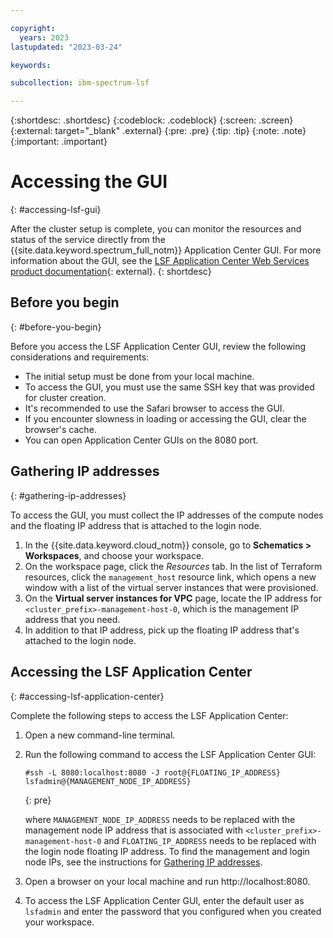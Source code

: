 ```yaml
---

copyright:
  years: 2023
lastupdated: "2023-03-24"

keywords: 

subcollection: ibm-spectrum-lsf

---
```


{:shortdesc: .shortdesc}
{:codeblock: .codeblock}
{:screen: .screen}
{:external: target="_blank" .external}
{:pre: .pre}
{:tip: .tip}
{:note: .note}
{:important: .important}

# Accessing the GUI
{: #accessing-lsf-gui}

After the cluster setup is complete, you can monitor the resources and status of the service directly from the {{site.data.keyword.spectrum_full_notm}} Application Center GUI. For more information about the GUI, see the [LSF Application Center Web Services product documentation](https://www.ibm.com/docs/en/slac/10.2.0?topic=lsf-application-center-web-services){: external}.
{: shortdesc}

## Before you begin
{: #before-you-begin}

Before you access the LSF Application Center GUI, review the following considerations and requirements:

* The initial setup must be done from your local machine.
* To access the GUI, you must use the same SSH key that was provided for cluster creation.
* It's recommended to use the Safari browser to access the GUI.
* If you encounter slowness in loading or accessing the GUI, clear the browser's cache.
* You can open Application Center GUIs on the 8080 port. 

## Gathering IP addresses
{: #gathering-ip-addresses}

To access the GUI, you must collect the IP addresses of the compute nodes and the floating IP address that is attached to the login node.

1. In the {{site.data.keyword.cloud_notm}} console, go to **Schematics > Workspaces**, and choose your workspace.
2. On the workspace page, click the _Resources_ tab. In the list of Terraform resources, click the `management_host` resource link, which opens a new window with a list of the virtual server instances that were provisioned.
3. On the **Virtual server instances for VPC** page, locate the IP address for `<cluster_prefix>-management-host-0`, which is the management IP address that you need.
4. In addition to that IP address, pick up the floating IP address that's attached to the login node.

## Accessing the LSF Application Center
{: #accessing-lsf-application-center}

Complete the following steps to access the LSF Application Center:

1. Open a new command-line terminal.

2. Run the following command to access the LSF Application Center GUI:

    ```
    #ssh -L 8080:localhost:8080 -J root@{FLOATING_IP_ADDRESS} lsfadmin@{MANAGEMENT_NODE_IP_ADDRESS}
    ```
    {: pre}

    where `MANAGEMENT_NODE_IP_ADDRESS` needs to be replaced with the management node IP address that is associated with `<cluster_prefix>-management-host-0` and `FLOATING_IP_ADDRESS` needs to be replaced with the login node floating IP address. To find the management and login node IPs, see the instructions for [Gathering IP addresses](/docs/ibm-spectrum-lsf?topic=ibm-spectrum-lsf-accessing-lsf-gui#gathering-ip-addresses).

3. Open a browser on your local machine and run http://localhost:8080.
4. To access the LSF Application Center GUI, enter the default user as `lsfadmin` and enter the password that you configured when you created your workspace.

